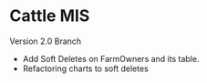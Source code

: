 # Cattle MIS

Version 2.0 Branch

- Add Soft Deletes on FarmOwners and its table.
- Refactoring charts to soft deletes
